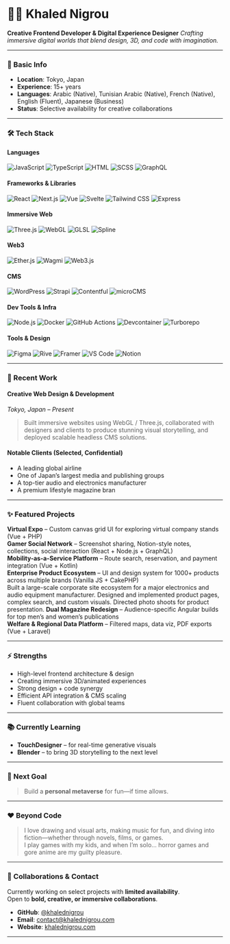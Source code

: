 # 👨‍💻 Khaled Nigrou

**Creative Frontend Developer & Digital Experience Designer**
*Crafting immersive digital worlds that blend design, 3D, and code with imagination.*

---

### 🧠 Basic Info
- **Location**: Tokyo, Japan  
- **Experience**: 15+ years  
- **Languages**: Arabic (Native), Tunisian Arabic (Native), French (Native), English (Fluent), Japanese (Business)  
- **Status**: Selective availability for creative collaborations

---

### 🛠️ Tech Stack

#### Languages  
![JavaScript](https://img.shields.io/badge/-JavaScript-F7DF1E?logo=javascript&logoColor=black)
![TypeScript](https://img.shields.io/badge/-TypeScript-3178C6?logo=typescript&logoColor=white)
![HTML](https://img.shields.io/badge/-HTML5-E34F26?logo=html5&logoColor=white)
![SCSS](https://img.shields.io/badge/-SCSS-CC6699?logo=sass&logoColor=white)
![GraphQL](https://img.shields.io/badge/-GraphQL-E10098?logo=graphql&logoColor=white)

#### Frameworks & Libraries  
![React](https://img.shields.io/badge/-React-61DAFB?logo=react&logoColor=black)
![Next.js](https://img.shields.io/badge/-Next.js-000000?logo=next.js)
![Vue](https://img.shields.io/badge/-Vue-4FC08D?logo=vue.js&logoColor=white)
![Svelte](https://img.shields.io/badge/-Svelte-FF3E00?logo=svelte&logoColor=white)
![Tailwind CSS](https://img.shields.io/badge/-Tailwind%20CSS-38B2AC?logo=tailwind-css&logoColor=white)
![Express](https://img.shields.io/badge/-Express-000000?logo=express)

#### Immersive Web  
![Three.js](https://img.shields.io/badge/-Three.js-000000?logo=three.js)
![WebGL](https://img.shields.io/badge/-WebGL-990000?logo=webgl)
![GLSL](https://img.shields.io/badge/-GLSL-5566aa)
![Spline](https://img.shields.io/badge/-Spline-00B2FF)

#### Web3  
![Ether.js](https://img.shields.io/badge/-Ether.js-5C1F9A)
![Wagmi](https://img.shields.io/badge/-Wagmi-1E1E1E)
![Web3.js](https://img.shields.io/badge/-Web3.js-F16822)

#### CMS  
![WordPress](https://img.shields.io/badge/-WordPress-21759B?logo=wordpress&logoColor=white)
![Strapi](https://img.shields.io/badge/-Strapi-4945FF?logo=strapi&logoColor=white)
![Contentful](https://img.shields.io/badge/-Contentful-2478CC?logo=contentful&logoColor=white)
![microCMS](https://img.shields.io/badge/-microCMS-FF9800)

#### Dev Tools & Infra  
![Node.js](https://img.shields.io/badge/-Node.js-339933?logo=node.js&logoColor=white)
![Docker](https://img.shields.io/badge/-Docker-2496ED?logo=docker&logoColor=white)
![GitHub Actions](https://img.shields.io/badge/-GitHub%20Actions-2088FF?logo=github-actions&logoColor=white)
![Devcontainer](https://img.shields.io/badge/-Devcontainer-007ACC)
![Turborepo](https://img.shields.io/badge/-Turborepo-1E1E1E)

#### Tools & Design  
![Figma](https://img.shields.io/badge/-Figma-F24E1E?logo=figma&logoColor=white)
![Rive](https://img.shields.io/badge/-Rive-000000?logo=rive)
![Framer](https://img.shields.io/badge/-Framer-0055FF?logo=framer&logoColor=white)
![VS Code](https://img.shields.io/badge/-VSCode-007ACC?logo=visual-studio-code&logoColor=white)
![Notion](https://img.shields.io/badge/-Notion-000000?logo=notion)

---

### 🚀 Recent Work

#### Creative Web Design & Development  
*Tokyo, Japan – Present*  
> Built immersive websites using WebGL / Three.js, collaborated with designers and clients to produce stunning visual storytelling, and deployed scalable headless CMS solutions.

#### Notable Clients (Selected, Confidential)
- A leading global airline  
- One of Japan’s largest media and publishing groups  
- A top-tier audio and electronics manufacturer  
- A premium lifestyle magazine bran

---

### ✨ Featured Projects

**Virtual Expo** – Custom canvas grid UI for exploring virtual company stands (Vue + PHP)  
**Gamer Social Network** – Screenshot sharing, Notion-style notes, collections, social interaction (React + Node.js + GraphQL)  
**Mobility-as-a-Service Platform** – Route search, reservation, and payment integration (Vue + Kotlin)  
**Enterprise Product Ecosystem** – UI and design system for 1000+ products across multiple brands (Vanilla JS + CakePHP)  
Built a large-scale corporate site ecosystem for a major electronics and audio equipment manufacturer. Designed and implemented product pages, complex search, and custom visuals. Directed photo shoots for product presentation.
**Dual Magazine Redesign** – Audience-specific Angular builds for top men’s and women’s publications  
**Welfare & Regional Data Platform** – Filtered maps, data viz, PDF exports (Vue + Laravel)

---

### ⚡ Strengths
- High-level frontend architecture & design
- Creating immersive 3D/animated experiences
- Strong design + code synergy
- Efficient API integration & CMS scaling
- Fluent collaboration with global teams

---

### 📚 Currently Learning
- **TouchDesigner** – for real-time generative visuals  
- **Blender** – to bring 3D storytelling to the next level

---

### 🎯 Next Goal
> Build a **personal metaverse** for fun—if time allows.

---

### ❤️ Beyond Code
> I love drawing and visual arts, making music for fun, and diving into fiction—whether through novels, films, or games.  
> I play games with my kids, and when I’m solo… horror games and gore anime are my guilty pleasure.

---

### 🤝 Collaborations & Contact

Currently working on select projects with **limited availability**.  
Open to **bold, creative, or immersive collaborations**.

- **GitHub**: [@khalednigrou](https://github.com/khalednigrou)  
- **Email**: [contact@khalednigrou.com](mailto:contact@khalednigrou.com)  
- **Website**: [khalednigrou.com](https://khalednigrou.com)

---

